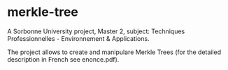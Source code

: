# merkle-tree
A Sorbonne University project, Master 2, subject: Techniques Professionnelles - Environnement & Applications.

The project allows to create and manipulare Merkle Trees (for the detailed description in French see enonce.pdf).
